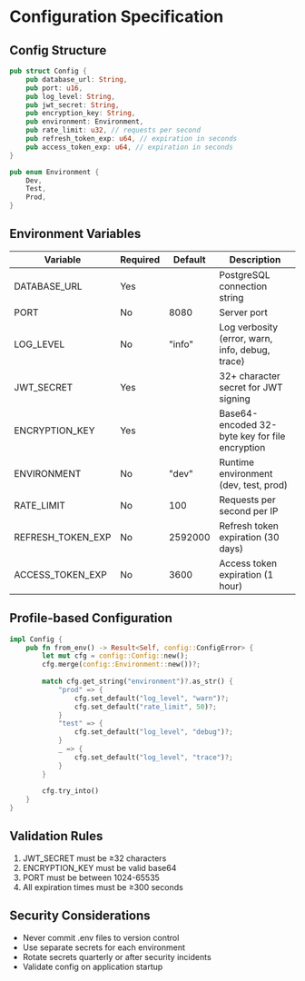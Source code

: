 # Configuration Specification

## Config Structure
```rust
pub struct Config {
    pub database_url: String,
    pub port: u16,
    pub log_level: String,
    pub jwt_secret: String,
    pub encryption_key: String,
    pub environment: Environment,
    pub rate_limit: u32, // requests per second
    pub refresh_token_exp: u64, // expiration in seconds
    pub access_token_exp: u64, // expiration in seconds
}

pub enum Environment {
    Dev,
    Test,
    Prod,
}
```

## Environment Variables
| Variable | Required | Default | Description |
|----------|----------|---------|-------------|
| DATABASE_URL | Yes | | PostgreSQL connection string |
| PORT | No | 8080 | Server port |
| LOG_LEVEL | No | "info" | Log verbosity (error, warn, info, debug, trace) |
| JWT_SECRET | Yes | | 32+ character secret for JWT signing |
| ENCRYPTION_KEY | Yes | | Base64-encoded 32-byte key for file encryption |
| ENVIRONMENT | No | "dev" | Runtime environment (dev, test, prod) |
| RATE_LIMIT | No | 100 | Requests per second per IP |
| REFRESH_TOKEN_EXP | No | 2592000 | Refresh token expiration (30 days) |
| ACCESS_TOKEN_EXP | No | 3600 | Access token expiration (1 hour) |

## Profile-based Configuration
```rust
impl Config {
    pub fn from_env() -> Result<Self, config::ConfigError> {
        let mut cfg = config::Config::new();
        cfg.merge(config::Environment::new())?;
        
        match cfg.get_string("environment")?.as_str() {
            "prod" => {
                cfg.set_default("log_level", "warn")?;
                cfg.set_default("rate_limit", 50)?;
            }
            "test" => {
                cfg.set_default("log_level", "debug")?;
            }
            _ => {
                cfg.set_default("log_level", "trace")?;
            }
        }
        
        cfg.try_into()
    }
}
```

## Validation Rules
1. JWT_SECRET must be ≥32 characters
2. ENCRYPTION_KEY must be valid base64
3. PORT must be between 1024-65535
4. All expiration times must be ≥300 seconds

## Security Considerations
- Never commit .env files to version control
- Use separate secrets for each environment
- Rotate secrets quarterly or after security incidents
- Validate config on application startup